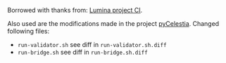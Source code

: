 Borrowed with thanks
from: [Lumina project CI](https://github.com/eigerco/lumina/tree/4c2187ca11b28b6fff4b274aa6ffb34528da7e20/ci).

Also used are the modifications made in the
project [pyCelestia](https://github.com/Alesh/pyCelestia/blob/0556009b65ab45bc59ca80a52b613988233e14c2/tests/testnet).
Changed following files:

* `run-validator.sh` see diff in `run-validator.sh.diff`
* `run-bridge.sh` see diff in `run-bridge.sh.diff`

